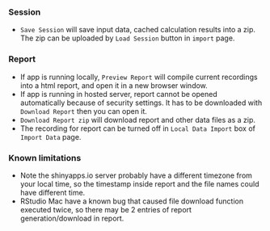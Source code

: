 ### Session
- `Save Session` will save input data, cached calculation results into a zip. The zip can be uploaded by `Load Session` button in `import` page.

### Report
- If app is running locally, `Preview Report` will compile current recordings into a html report, and open it in a new browser window.
- If app is running in hosted server, report cannot be opened automatically because of security settings. It has to be downloaded with `Download Report` then you can open it.
- `Download Report zip` will download report and other data files as a zip.
- The recording for report can be turned off in `Local Data Import` box of `Import Data` page.

### Known limitations
- Note the shinyapps.io server probably have a different timezone from your local time, so the timestamp inside report and the file names could have different time.
- RStudio Mac have a known bug that caused file download function executed twice, so there may be 2 entries of report generation/download in report.
